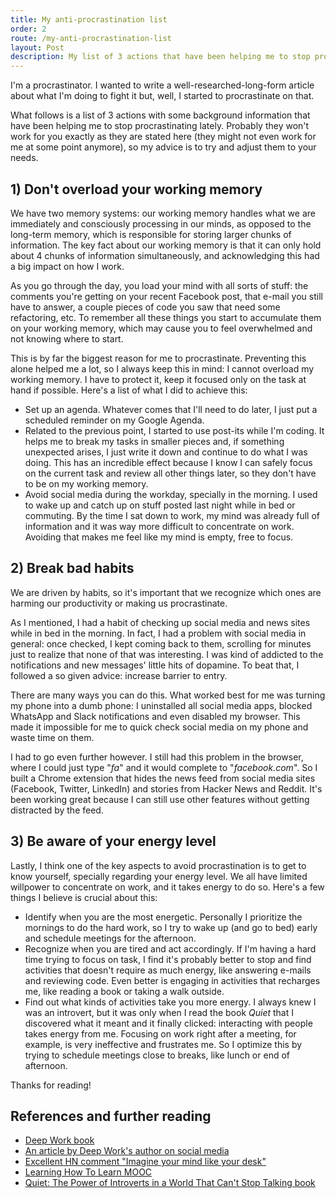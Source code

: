 ```yaml
---
title: My anti-procrastination list
order: 2
route: /my-anti-procrastination-list
layout: Post
description: My list of 3 actions that have been helping me to stop procrastinating lately.
---
```

I'm a procrastinator. I wanted to write a well-researched-long-form article about what I'm doing to fight it but, well, I started to procrastinate on that.

What follows is a list of 3 actions with some background information that have been helping me to stop procrastinating lately. Probably they won't work for you exactly as they are stated here (they might not even work for me at some point anymore), so my advice is to try and adjust them to your needs.

## 1) Don't overload your working memory

We have two memory systems: our working memory handles what we are immediately and consciously processing in our minds, as opposed to the long-term memory, which is responsible for storing larger chunks of information. The key fact about our working memory is that it can only hold about 4 chunks of information simultaneously, and acknowledging this had a big impact on how I work.

As you go through the day, you load your mind with all sorts of stuff: the comments you're getting on your recent Facebook post, that e-mail you still have to answer, a couple pieces of code you saw that need some refactoring, etc. To remember all these things you start to accumulate them on your working memory, which may cause you to feel overwhelmed and not knowing where to start. 

This is by far the biggest reason for me to procrastinate. Preventing this alone helped me a lot, so I always keep this in mind: I cannot overload my working memory. I have to protect it, keep it focused only on the task at hand if possible. Here's a list of what I did to achieve this:

- Set up an agenda. Whatever comes that I'll need to do later, I just put a scheduled reminder on my Google Agenda.
- Related to the previous point, I started to use post-its while I'm coding. It helps me to break my tasks in smaller pieces and, if something unexpected arises, I just write it down and continue to do what I was doing. This has an incredible effect because I know I can safely focus on the current task and review all other things later, so they don't have to be on my working memory.
- Avoid social media during the workday, specially in the morning. I used to wake up and catch up on stuff posted last night while in bed or commuting. By the time I sat down to work, my mind was already full of information and it was way more difficult to concentrate on work. Avoiding that makes me feel like my mind is empty, free to focus.

## 2) Break bad habits

We are driven by habits, so it's important that we recognize which ones are harming our productivity or making us procrastinate.

As I mentioned, I had a habit of checking up social media and news sites while in bed in the morning. In fact, I had a problem with social media in general: once checked, I kept coming back to them, scrolling for minutes just to realize that none of that was interesting. I was kind of addicted to the notifications and new messages' little hits of dopamine. To beat that, I followed a so given advice: increase barrier to entry.

There are many ways you can do this. What worked best for me was turning my phone into a dumb phone: I uninstalled all social media apps, blocked WhatsApp and Slack notifications and even disabled my browser. This made it impossible for me to quick check social media on my phone and waste time on them.

I had to go even further however. I still had this problem in the browser, where I could just type "*fa*" and it would complete to "*facebook.com*". So I built a Chrome extension that hides the news feed from social media sites (Facebook, Twitter, LinkedIn) and stories from Hacker News and Reddit. It's been working great because I can still use other features without getting distracted by the feed.   

## 3) Be aware of your energy level

Lastly, I think one of the key aspects to avoid procrastination is to get to know yourself, specially regarding your energy level. We all have limited willpower to concentrate on work, and it takes energy to do so. Here's a few things I believe is crucial about this:

- Identify when you are the most energetic. Personally I prioritize the mornings to do the hard work, so I try to wake up (and go to bed) early and schedule meetings for the afternoon.
- Recognize when you are tired and act accordingly. If I'm having a hard time trying to focus on task, I find it's probably better to stop and find activities that doesn't require as much energy, like answering e-mails and reviewing code. Even better is engaging in activities that recharges me, like reading a book or taking a walk outside.
- Find out what kinds of activities take you more energy. I always knew I was an introvert, but it was only when I read the book *Quiet* that I discovered what it meant and it finally clicked: interacting with people takes energy from me. Focusing on work right after a meeting, for example, is very ineffective and frustrates me. So I optimize this by trying to schedule meetings close to breaks, like lunch or end of afternoon. 

Thanks for reading!

## References and further reading

- [Deep Work book](https://www.amazon.com/Deep-Work-Focused-Success-Distracted/dp/1455586692)
- [An article by Deep Work's author on social media](https://mobile.nytimes.com/2016/11/20/jobs/quit-social-media-your-career-may-depend-on-it.html)
- [Excellent HN comment "Imagine your mind like your desk"](https://news.ycombinator.com/item?id=13718024)
- [Learning How To Learn MOOC](https://pt.coursera.org/learn/learning-how-to-learn)
- [Quiet: The Power of Introverts in a World That Can't Stop Talking book](https://www.amazon.com/Quiet-Power-Introverts-World-Talking/dp/0307352153)